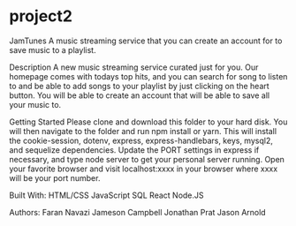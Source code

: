 # project2

JamTunes
A music streaming service that you can create an account for to save music to a playlist.

Description 
A new music streaming service curated just for you. Our homepage comes with todays top hits, and you can search for song to listen to and be able to add songs to your playlist by just clicking on the heart button.
You will be able to create an account that will be able to save all your music to.

Getting Started
Please clone and download this folder to your hard disk. You will then navigate to the folder and run npm install or yarn. This will install the cookie-session, dotenv, express, express-handlebars, keys, mysql2, and sequelize dependencies.
  Update the PORT settings in express if necessary, and type node server to get your personal server running. Open your favorite browser and visit localhost:xxxx in your browser where xxxx will be your port number.

Built With:
HTML/CSS
JavaScript
SQL
React
Node.JS

Authors:
Faran Navazi
Jameson Campbell
Jonathan Prat
Jason Arnold
